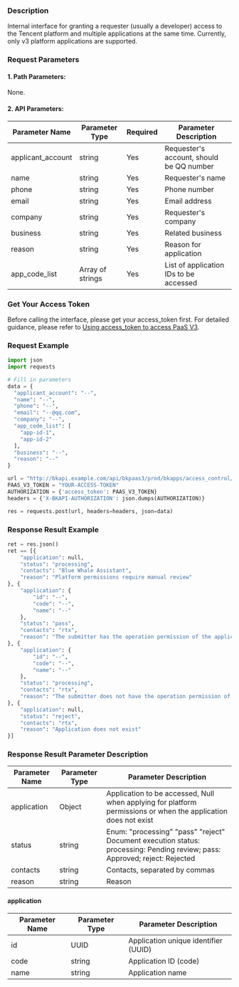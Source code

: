 ### Description
Internal interface for granting a requester (usually a developer) access to the Tencent platform and multiple applications at the same time. Currently, only v3 platform applications are supported.

### Request Parameters

#### 1. Path Parameters:
None.

#### 2. API Parameters:

| Parameter Name     | Parameter Type   | Required | Parameter Description        |
| ------------------ | ---------------- | -------- | ---------------------------- |
| applicant_account  | string           | Yes      | Requester's account, should be QQ number |
| name               | string           | Yes      | Requester's name             |
| phone              | string           | Yes      | Phone number                 |
| email              | string           | Yes      | Email address                |
| company            | string           | Yes      | Requester's company          |
| business           | string           | Yes      | Related business             |
| reason             | string           | Yes      | Reason for application        |
| app_code_list      | Array of strings | Yes      | List of application IDs to be accessed |

### Get Your Access Token
Before calling the interface, please get your access_token first. For detailed guidance, please refer to [Using access_token to access PaaS V3](https://bk.tencent.com/docs/markdown/PaaS/DevelopTools/BaseGuide/topics/paas/access_token).

### Request Example
```python
import json
import requests

# Fill in parameters
data = {
  "applicant_account": "--",
  "name": "--",
  "phone": "--",
  "email": "--@qq.com",
  "company": "--",
  "app_code_list": [
    "app-id-1",
    "app-id-2"
  ],
  "business": "--",
  "reason": "--"
}

url = "http://bkapi.example.com/api/bkpaas3/prod/bkapps/access_control/multi_apply_record/"
PAAS_V3_TOKEN = "YOUR-ACCESS-TOKEN"
AUTHORIZATION = {'access_token': PAAS_V3_TOKEN}
headers = {'X-BKAPI-AUTHORIZATION': json.dumps(AUTHORIZATION)}

res = requests.post(url, headers=headers, json=data)
```

### Response Result Example
```python
ret = res.json()
ret == [{
    "application": null,
    "status": "processing",
    "contacts": "Blue Whale Assistant",
    "reason": "Platform permissions require manual review"
}, {
    "application": {
        "id": "--",
        "code": "--",
        "name": "--"
    },
    "status": "pass",
    "contacts": "rtx",
    "reason": "The submitter has the operation permission of the application, and the document is automatically approved"
}, {
    "application": {
        "id": "--",
        "code": "--",
        "name": "--"
    },
    "status": "processing",
    "contacts": "rtx",
    "reason": "The submitter does not have the operation permission of the application and needs to contact the developer of the application for review"
}, {
    "application": null,
    "status": "reject",
    "contacts": "rtx",
    "reason": "Application does not exist"
}]
```

### Response Result Parameter Description
| Parameter Name | Parameter Type | Parameter Description                                           |
| -------------- | -------------- | --------------------------------------------------------------- |
| application    | Object         | Application to be accessed, Null when applying for platform permissions or when the application does not exist |
| status         | string         | Enum: "processing" "pass" "reject" Document execution status: processing: Pending review; pass: Approved; reject: Rejected |
| contacts       | string         | Contacts, separated by commas                                   |
| reason         | string         | Reason                                                          |

#### application
| Parameter Name | Parameter Type | Parameter Description |
| -------------- | -------------- | --------------------- |
| id             | UUID           | Application unique identifier (UUID) |
| code           | string         | Application ID (code) |
| name           | string         | Application name      |